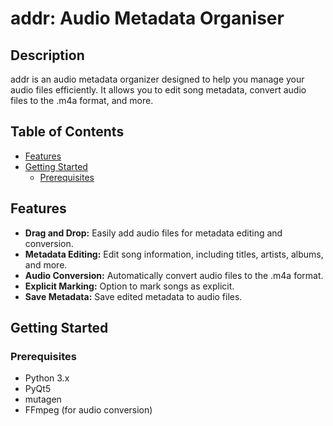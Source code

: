 # addr: Audio Metadata Organiser

## Description
addr is an audio metadata organizer designed to help you manage your audio files efficiently. It allows you to edit song metadata, convert audio files to the .m4a format, and more.

## Table of Contents
- [Features](#features)
- [Getting Started](#getting-started)
  - [Prerequisites](#prerequisites)

## Features

- **Drag and Drop:** Easily add audio files for metadata editing and conversion.
- **Metadata Editing:** Edit song information, including titles, artists, albums, and more.
- **Audio Conversion:** Automatically convert audio files to the .m4a format.
- **Explicit Marking:** Option to mark songs as explicit.
- **Save Metadata:** Save edited metadata to audio files.

## Getting Started

### Prerequisites

- Python 3.x
- PyQt5
- mutagen
- FFmpeg (for audio conversion)